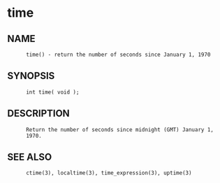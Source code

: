 # time
## NAME
          time() - return the number of seconds since January 1, 1970

## SYNOPSIS
          int time( void );

## DESCRIPTION
          Return the number of seconds since midnight (GMT) January 1,
          1970.

## SEE ALSO
          ctime(3), localtime(3), time_expression(3), uptime(3)
